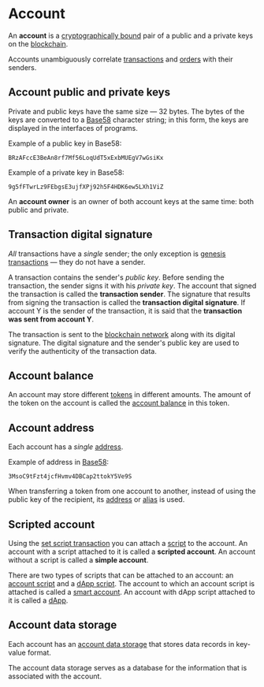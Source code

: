 # Account

An **account** is a [cryptographically bound](https://en.wikipedia.org/wiki/Public-key_cryptography) pair of a public and a private keys on the [blockchain](/blockchain/blockchain.md).

Accounts unambiguously correlate [transactions](/blockchain/transaction.md) and [orders](/ride/structures/common-structures/order.md) with their senders.

## Account public and private keys

Private and public keys have the same size — 32 bytes. The bytes of the keys are converted to a [Base58](https://en.wikipedia.org/wiki/Base58) character string; in this form, the keys are displayed in the interfaces of programs.

Example of a public key in Base58:

```
BRzAFccE3BeAn8rf7Mf56LoqUdT5xExbMUEgV7wGsiKx
```

Example of a private key in Base58:

```
9g5fFTwrLz9FEbgsE3ujfXPj92h5F4HDK6ew5LXh1ViZ
```

An **account owner** is an owner of both account keys at the same time: both public and private.

## Transaction digital signature

_All_ transactions have a _single_ sender; the only exception is [genesis transactions](/blockchain/transaction-type/genesis-transaction.md) — they do not have a sender.

A transaction contains the sender's _public key_. Before sending the transaction, the sender signs it with his _private key_. The account that signed the transaction is called the **transaction sender**. The signature that results from signing the transaction is called the **transaction digital signature**. If account Y is the sender of the transaction, it is said that the **transaction was sent from account Y**.

The transaction is sent to the [blockchain network](/blockchain/blockchain-network.md) along with its digital signature. The digital signature and the sender's public key are used to verify the authenticity of the transaction data.

## Account balance

An account may store different [tokens](/blockchain/token.md) in different amounts. The amount of the token on the account is called the [account balance](/blockchain/account/account-balance.md) in this token.

## Account address

Each account has a _single_ [address](/blockchain/account/address.md).

Example of address in [Base58](https://en.wikipedia.org/wiki/Base58):

```
3MsoC9tFzt4jcfHvmv4DBCap2ttokY5Ve9S
```

When transferring a token from one account to another, instead of using the public key of the recipient, its [address](/blockchain/address.md) or [alias](/blockchain/alias.md) is used.

## Scripted account

Using the [set script transaction](/blockchain/transaction-type/set-script-transaction.md) you can attach a [script](/ride/script.md) to the account. An account with a script attached to it is called a **scripted account**. An account without a script is called a **simple account**.

There are two types of scripts that can be attached to an account: an [account script](/ride/script/script-types/account-script.md) and a [dApp script](/ride/script/script-types/dapp-script.md). The account to which an account script is attached is called a [smart account](/blockchain/account/smart-account.md). An account with dApp script attached to it is called a [dApp](/blockchain/account/dapp.md).

## Account data storage

Each account has an [account data storage](/blockchain/account/account-data-storage.md) that stores data records in key-value format.

The account data storage serves as a database for the information that is associated with the account.
